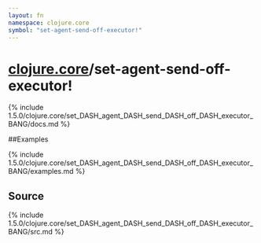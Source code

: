 ```yaml
---
layout: fn
namespace: clojure.core
symbol: "set-agent-send-off-executor!"
---
```


# [clojure.core](../)/set-agent-send-off-executor!

{% include 1.5.0/clojure.core/set_DASH_agent_DASH_send_DASH_off_DASH_executor_BANG/docs.md %}

##Examples

{% include 1.5.0/clojure.core/set_DASH_agent_DASH_send_DASH_off_DASH_executor_BANG/examples.md %}
## Source
{% include 1.5.0/clojure.core/set_DASH_agent_DASH_send_DASH_off_DASH_executor_BANG/src.md %}

